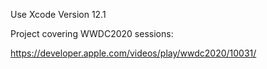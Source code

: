 Use Xcode Version 12.1

Project covering WWDC2020 sessions:

https://developer.apple.com/videos/play/wwdc2020/10031/
